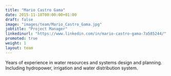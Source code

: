 ```yaml
---
title: "Mario Castro Gama"
date: 2015-11-18T00:00:00+01:00
draft: false
image: "images/team/Mario_Castro_Gama.jpg"
jobtitle: "Project Manager"
linkedinurl: "https://www.linkedin.com/in/mario-castro-gama-7a585244/"
promoted: true
weight: 1
layout: team
---
```


Years of experience in water resources and systems design and planning. Including hydropower, irrigation and water distribution system.